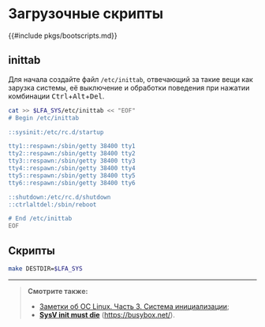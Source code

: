 # Загрузочные скрипты

{{#include pkgs/bootscripts.md}}

## inittab

Для начала создайте файл `/etc/inittab`, отвечающий за такие вещи как зарузка системы, её выключение и обработки поведения при нажатии комбинации <kbd>Ctrl</kbd>+<kbd>Alt</kbd>+<kbd>Del</kbd>.

```bash
cat >> $LFA_SYS/etc/inittab << "EOF"
# Begin /etc/inittab

::sysinit:/etc/rc.d/startup

tty1::respawn:/sbin/getty 38400 tty1
tty2::respawn:/sbin/getty 38400 tty2
tty3::respawn:/sbin/getty 38400 tty3
tty4::respawn:/sbin/getty 38400 tty4
tty5::respawn:/sbin/getty 38400 tty5
tty6::respawn:/sbin/getty 38400 tty6

::shutdown:/etc/rc.d/shutdown
::ctrlaltdel:/sbin/reboot

# End /etc/inittab
EOF
```

## Скрипты

```bash
make DESTDIR=$LFA_SYS
```

---

> **Смотрите также:**
>
> - [Заметки об ОС Linux. Часть 3. Система инициализации](../additional/os-structure3.md);
> - [**SysV init must die**](https://busybox.net/~vda/init_vs_runsv.html) (<https://busybox.net/>).
